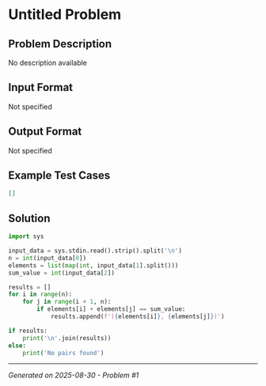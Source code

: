 # Untitled Problem

## Problem Description
No description available

## Input Format
Not specified

## Output Format
Not specified

## Example Test Cases
```json
[]
```

## Solution
```python
import sys

input_data = sys.stdin.read().strip().split('\n')
n = int(input_data[0])
elements = list(map(int, input_data[1].split()))
sum_value = int(input_data[2])

results = []
for i in range(n):
    for j in range(i + 1, n):
        if elements[i] + elements[j] == sum_value:
            results.append(f'({elements[i]}, {elements[j]})')

if results:
    print('\n'.join(results))
else:
    print('No pairs found')
```

---
*Generated on 2025-08-30 - Problem #1*